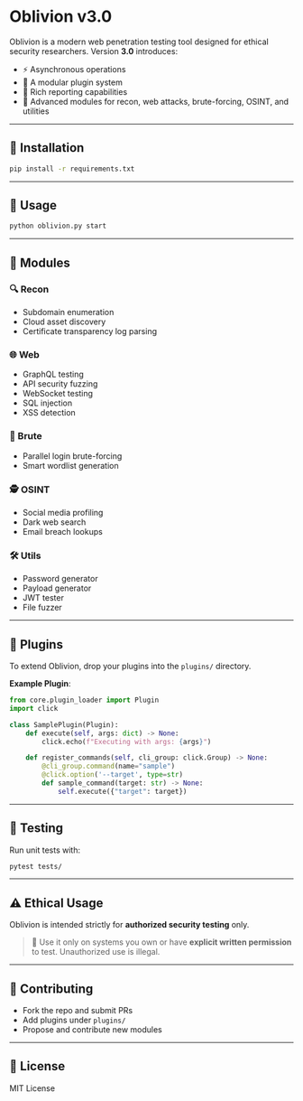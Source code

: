 # Oblivion v3.0

Oblivion is a modern web penetration testing tool designed for ethical security researchers. Version **3.0** introduces:

- ⚡ Asynchronous operations
- 🔌 A modular plugin system
- 📄 Rich reporting capabilities
- 🧠 Advanced modules for recon, web attacks, brute-forcing, OSINT, and utilities

---

## 🚀 Installation
```bash
pip install -r requirements.txt
```

---

## 🧰 Usage
```bash
python oblivion.py start
```

---

## 🧩 Modules

### 🔍 Recon
- Subdomain enumeration
- Cloud asset discovery
- Certificate transparency log parsing

### 🌐 Web
- GraphQL testing
- API security fuzzing
- WebSocket testing
- SQL injection
- XSS detection

### 🔐 Brute
- Parallel login brute-forcing
- Smart wordlist generation

### 🕵️ OSINT
- Social media profiling
- Dark web search
- Email breach lookups

### 🛠 Utils
- Password generator
- Payload generator
- JWT tester
- File fuzzer

---

## 🔌 Plugins
To extend Oblivion, drop your plugins into the `plugins/` directory.

**Example Plugin**:
```python
from core.plugin_loader import Plugin
import click

class SamplePlugin(Plugin):
    def execute(self, args: dict) -> None:
        click.echo(f"Executing with args: {args}")

    def register_commands(self, cli_group: click.Group) -> None:
        @cli_group.command(name="sample")
        @click.option('--target', type=str)
        def sample_command(target: str) -> None:
            self.execute({"target": target})
```

---

## 🧪 Testing
Run unit tests with:
```bash
pytest tests/
```

---

## ⚠️ Ethical Usage
Oblivion is intended strictly for **authorized security testing** only.

> 🚨 Use it only on systems you own or have **explicit written permission** to test. Unauthorized use is illegal.

---

## 🤝 Contributing
- Fork the repo and submit PRs
- Add plugins under `plugins/`
- Propose and contribute new modules

---

## 📄 License
MIT License
